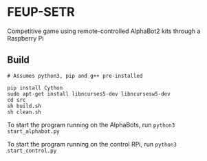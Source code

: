 # FEUP-SETR

Competitive game using remote-controlled AlphaBot2 kits through a Raspberry Pi

## Build

```
# Assumes python3, pip and g++ pre-installed

pip install Cython
sudo apt-get install libncurses5-dev libncursesw5-dev
cd src
sh build.sh
sh clean.sh
```

To start the program running on the AlphaBots, run ```python3 start_alphabot.py```


To start the program running on the control RPi, run ```python3 start_control.py```